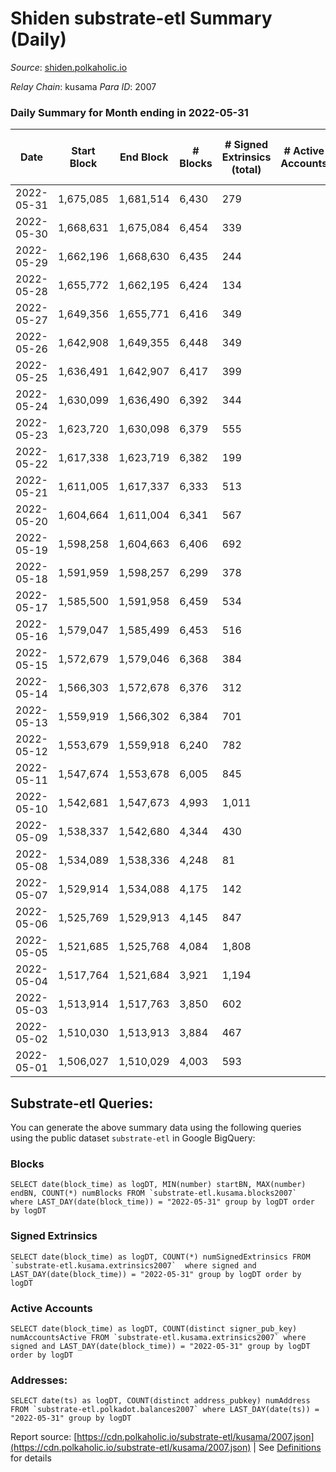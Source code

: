 # Shiden substrate-etl Summary (Daily)

_Source_: [shiden.polkaholic.io](https://shiden.polkaholic.io)

*Relay Chain*: kusama
*Para ID*: 2007



### Daily Summary for Month ending in 2022-05-31


| Date | Start Block | End Block | # Blocks | # Signed Extrinsics (total) | # Active Accounts | # Passive | # New | # Addresses with Balances | # Events | # Transfers | # XCM Transfers In | # XCM Transfers Out |
| ---- | ----------- | --------- | -------- | --------------------------- | ----------------- | --------- | ----- | ------------------------- | -------- | ----------- | ------------------ | ------------------- |
| 2022-05-31 | 1,675,085 | 1,681,514 | 6,430  | 279 |  |  |  | 549,658 | 77,908 | 7,971 ($202,150.80) |   | 1 ($7.12) |
| 2022-05-30 | 1,668,631 | 1,675,084 | 6,454  | 339 |  |  |  |  | 148,058 | 8,147 ($458,962.70) |   |   |
| 2022-05-29 | 1,662,196 | 1,668,630 | 6,435  | 244 |  |  |  |  | 112,096 | 7,355 ($193,755.43) |   |   |
| 2022-05-28 | 1,655,772 | 1,662,195 | 6,424  | 134 |  |  |  |  | 121,551 | 7,537 ($83,244.55) |   | 3 ($0.13) |
| 2022-05-27 | 1,649,356 | 1,655,771 | 6,416  | 349 |  |  |  |  | 89,004 | 8,119 ($349,028.11) |   | 2  |
| 2022-05-26 | 1,642,908 | 1,649,355 | 6,448  | 349 |  |  |  |  | 80,500 | 8,312 ($203,248.33) | 10 ($6.33) | 1  |
| 2022-05-25 | 1,636,491 | 1,642,907 | 6,417  | 399 |  |  |  | 548,605 | 125,746 | 9,180 ($606,717.67) | 1 ($0.81) | 2  |
| 2022-05-24 | 1,630,099 | 1,636,490 | 6,392  | 344 |  |  |  |  | 113,017 | 9,089 ($946,206.03) | 1 ($8.48) |   |
| 2022-05-23 | 1,623,720 | 1,630,098 | 6,379  | 555 |  |  |  |  | 136,196 | 7,682 ($726,885.18) |   |   |
| 2022-05-22 | 1,617,338 | 1,623,719 | 6,382  | 199 |  |  |  |  | 68,190 | 6,803 ($439,094.50) |   |   |
| 2022-05-21 | 1,611,005 | 1,617,337 | 6,333  | 513 |  |  |  |  | 57,006 | 6,946 ($267,348.19) |   |   |
| 2022-05-20 | 1,604,664 | 1,611,004 | 6,341  | 567 |  |  |  |  | 80,401 | 8,189 ($499,708.40) |   |   |
| 2022-05-19 | 1,598,258 | 1,604,663 | 6,406  | 692 |  |  |  |  | 75,055 | 8,088 ($109,098.81) | 7 ($15.67) |   |
| 2022-05-18 | 1,591,959 | 1,598,257 | 6,299  | 378 |  |  |  |  | 80,323 | 8,396 ($248,541.16) | 22 ($257.99) |   |
| 2022-05-17 | 1,585,500 | 1,591,958 | 6,459  | 534 |  |  |  |  | 83,602 | 8,015 ($235,063.24) | 29 ($90.93) |   |
| 2022-05-16 | 1,579,047 | 1,585,499 | 6,453  | 516 |  |  |  |  | 73,851 | 8,003 ($1,567,279.20) | 38 ($25.07) |   |
| 2022-05-15 | 1,572,679 | 1,579,046 | 6,368  | 384 |  |  |  |  | 96,134 | 9,402 ($588,462.34) |   |   |
| 2022-05-14 | 1,566,303 | 1,572,678 | 6,376  | 312 |  |  |  |  | 93,183 | 9,802 ($349,191.74) |   |   |
| 2022-05-13 | 1,559,919 | 1,566,302 | 6,384  | 701 |  |  |  |  | 104,051 | 9,765 ($874,982.66) |   |   |
| 2022-05-12 | 1,553,679 | 1,559,918 | 6,240  | 782 |  |  |  |  | 117,922 | 9,265 ($715,568.37) |   |   |
| 2022-05-11 | 1,547,674 | 1,553,678 | 6,005  | 845 |  |  |  |  | 114,454 | 8,949 ($1,429,120.36) |   |   |
| 2022-05-10 | 1,542,681 | 1,547,673 | 4,993  | 1,011 |  |  |  |  | 74,143 | 6,587 ($707,808.85) | 1 ($1.02) |   |
| 2022-05-09 | 1,538,337 | 1,542,680 | 4,344  | 430 |  |  |  |  | 59,917 | 5,573 ($821,606.46) | 3 ($25.38) | 5  |
| 2022-05-08 | 1,534,089 | 1,538,336 | 4,248  | 81 |  |  |  |  | 89,802 | 5,958 ($391,727.27) | 1 ($57.83) |   |
| 2022-05-07 | 1,529,914 | 1,534,088 | 4,175  | 142 |  |  |  |  | 120,805 | 5,140 ($351,082.67) | 1 ($122.33) |   |
| 2022-05-06 | 1,525,769 | 1,529,913 | 4,145  | 847 |  |  |  |  | 165,029 | 7,405 ($400,754.85) | 1 ($1.23) |   |
| 2022-05-05 | 1,521,685 | 1,525,768 | 4,084  | 1,808 |  |  |  |  | 136,629 | 8,427 ($1,038,378.81) |   |   |
| 2022-05-04 | 1,517,764 | 1,521,684 | 3,921  | 1,194 |  |  |  |  | 74,331 | 6,481 ($1,652,887.18) |   |   |
| 2022-05-03 | 1,513,914 | 1,517,763 | 3,850  | 602 |  |  |  |  | 66,437 | 5,075 ($442,872.53) |   |   |
| 2022-05-02 | 1,510,030 | 1,513,913 | 3,884  | 467 |  |  |  |  | 60,386 | 5,090 ($684,438.69) |   |   |
| 2022-05-01 | 1,506,027 | 1,510,029 | 4,003  | 593 |  |  |  |  | 63,184 | 5,227 ($657,269.99) |   |   |

## Substrate-etl Queries:
You can generate the above summary data using the following queries using the public dataset `substrate-etl` in Google BigQuery:


### Blocks
```
SELECT date(block_time) as logDT, MIN(number) startBN, MAX(number) endBN, COUNT(*) numBlocks FROM `substrate-etl.kusama.blocks2007`  where LAST_DAY(date(block_time)) = "2022-05-31" group by logDT order by logDT
```


### Signed Extrinsics
```
SELECT date(block_time) as logDT, COUNT(*) numSignedExtrinsics FROM `substrate-etl.kusama.extrinsics2007`  where signed and LAST_DAY(date(block_time)) = "2022-05-31" group by logDT order by logDT
```


### Active Accounts
```
SELECT date(block_time) as logDT, COUNT(distinct signer_pub_key) numAccountsActive FROM `substrate-etl.kusama.extrinsics2007` where signed and LAST_DAY(date(block_time)) = "2022-05-31" group by logDT order by logDT
```


### Addresses:
```
SELECT date(ts) as logDT, COUNT(distinct address_pubkey) numAddress FROM `substrate-etl.polkadot.balances2007` where LAST_DAY(date(ts)) = "2022-05-31" group by logDT
```



Report source: [https://cdn.polkaholic.io/substrate-etl/kusama/2007.json](https://cdn.polkaholic.io/substrate-etl/kusama/2007.json) | See [Definitions](/DEFINITIONS.md) for details

